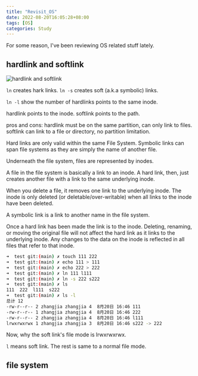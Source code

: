 ```yaml
---
title: "Revisit_OS"
date: 2022-08-20T16:05:28+08:00
tags: [OS]
categories: Study
---
```


For some reason, I've been reviewing OS related stuff lately.

## hardlink and softlink

![hardlink and softlink](../hardlink.jpg)

`ln` creates hark links.
`ln -s` creates soft (a.k.a symbolic) links.

`ln -l` show the number of hardlinks points to the same inode.

hardlink points to the inode.
softlink points to the path.

pros and cons:
hardlink must be on the same partition, can only link to files.
softlink can link to a file or directory, no partition limitation.

Hard links are only valid within the same File System. Symbolic links can span file systems as they are simply the name of another file.

Underneath the file system, files are represented by inodes.

A file in the file system is basically a link to an inode.
A hard link, then, just creates another file with a link to the same underlying inode.

When you delete a file, it removes one link to the underlying inode. The inode is only deleted (or deletable/over-writable) when all links to the inode have been deleted.

A symbolic link is a link to another name in the file system.

Once a hard link has been made the link is to the inode. Deleting, renaming, or moving the original file will not affect the hard link as it links to the underlying inode. Any changes to the data on the inode is reflected in all files that refer to that inode.

```bash
➜  test git:(main) ✗ touch 111 222
➜  test git:(main) ✗ echo 111 > 111
➜  test git:(main) ✗ echo 222 > 222
➜  test git:(main) ✗ ln 111 l111   
➜  test git:(main) ✗ ln -s 222 s222
➜  test git:(main) ✗ ls            
111  222  l111  s222
➜  test git:(main) ✗ ls -l
总计 12
-rw-r--r-- 2 zhangjia zhangjia 4  8月20日 16:46 111
-rw-r--r-- 1 zhangjia zhangjia 4  8月20日 16:46 222
-rw-r--r-- 2 zhangjia zhangjia 4  8月20日 16:46 l111
lrwxrwxrwx 1 zhangjia zhangjia 3  8月20日 16:46 s222 -> 222
```

Now, why the soft link's file mode is lrwxrwxrwx.

`l` means soft link. The rest is same to a normal file mode.

## file system




